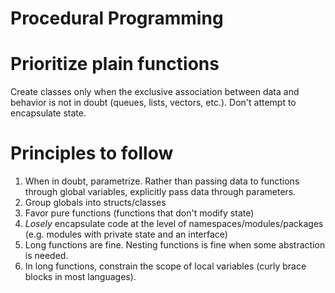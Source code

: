 # Procedural Programming

# Prioritize plain functions
Create classes only when the exclusive association between data and behavior is
not in doubt (queues, lists, vectors, etc.). Don't attempt to encapsulate state.

# Principles to follow
1. When in doubt, parametrize. Rather than passing data to functions through
   global variables, explicitly pass data through parameters.
2. Group globals into structs/classes
3. Favor pure functions (functions that don't modify state)
4. *Losely* encapsulate code at the level of namespaces/modules/packages (e.g.
   modules with private state and an interface)
5. Long functions are fine. Nesting functions is fine when some abstraction is
   needed.
6. In long functions, constrain the scope of local variables (curly brace blocks
   in most languages).
